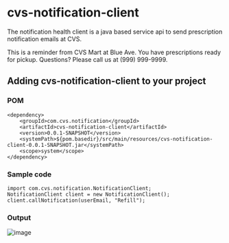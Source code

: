 # cvs-notification-client 
The notification health client is a java based service api to send prescription notification emails at CVS.

This is a reminder from CVS Mart at Blue Ave. You have prescriptions ready for pickup. Questions? Please call us at (999) 999-9999.

## Adding cvs-notification-client to your project
### POM
    <dependency>
        <groupId>com.cvs.notification</groupId>
        <artifactId>cvs-notification-client</artifactId>
        <version>0.0.1-SNAPSHOT</version>
        <systemPath>${pom.basedir}/src/main/resources/cvs-notification-client-0.0.1-SNAPSHOT.jar</systemPath>
        <scope>system</scope>
    </dependency>
 ### Sample code
    import com.cvs.notification.NotificationClient;
    NotificationClient client = new NotificationClient();
    client.callNotification(userEmail, "Refill");
 ### Output
![image](https://user-images.githubusercontent.com/98829230/156649535-1fd2582c-146c-46a6-9d6d-838c9ee21b9e.png)
